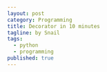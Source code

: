 ```yaml
---
layout: post
category: Programming
title: Decorator in 10 minutes
tagline: by Snail
tags: 
  - python
  - programming
published: true
---
```

